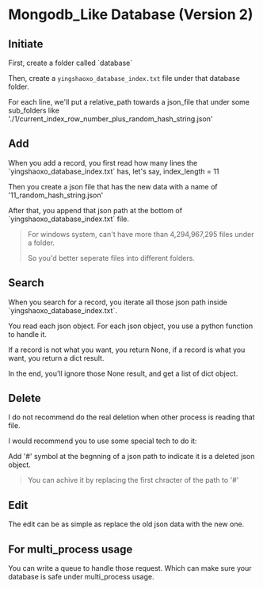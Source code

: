 # Mongodb\_Like Database (Version 2)

## Initiate

First, create a folder called \`database\`

Then, create a `yingshaoxo_database_index.txt` file under that database folder.

For each line, we'll put a relative\_path towards a json\_file that under some sub\_folders like './1/current\_index\_row\_number\_plus\_random\_hash\_string.json'

## Add

When you add a record, you first read how many lines the \`yingshaoxo\_database\_index.txt\` has, let's say, index\_length = 11

Then you create a json file that has the new data with a name of '11\_random\_hash\_string.json'

After that, you append that json path at the bottom of \`yingshaoxo\_database\_index.txt\` file.

> For windows system, can't have more than 4,294,967,295 files under a folder.&#x20;
>
> So you'd better seperate files into different folders.

## Search

When you search for a record, you iterate all those json path inside \`yingshaoxo\_database\_index.txt\`.

You read each json object. For each json object, you use a python function to handle it.

If a record is not what you want, you return None, if a record is what you want, you return a dict result.

In the end, you'll ignore those None result, and get a list of dict object.

## Delete

I do not recommend do the real deletion when other process is reading that file.

I would recommend you to use some special tech to do it:

Add '#' symbol at the begnning of a json path to indicate it is a deleted json object.

> You can achive it by replacing the first chracter of the path to '#'

## Edit

The edit can be as simple as replace the old json data with the new one.

## For multi\_process usage

You can write a queue to handle those request. Which can make sure your database is safe under multi\_process usage.
